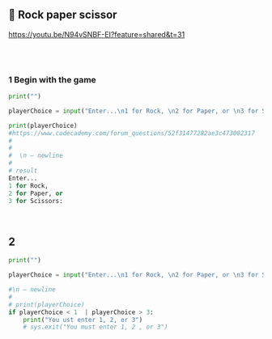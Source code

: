 ## 🍊 Rock paper scissor

https://youtu.be/N94vSNBF-EI?feature=shared&t=31

<br>
<br>

### 1 Begin with the game

```python
print("")

playerChoice = input("Enter...\n1 for Rock, \n2 for Paper, or \n3 for Scissors:\n\n")

print(playerChoice)
#https://www.codecademy.com/forum_questions/52f31477282ae3c473002317
#
#
#  \n – newline
#
# result
Enter...
1 for Rock,
2 for Paper, or
3 for Scissors:

```

<br>

## 2

```python
print("")

playerChoice = input("Enter...\n1 for Rock, \n2 for Paper, or \n3 for Scissors:\n\n")

#\n – newline
#
# print(playerChoice)
if playerChoice < 1  | playerChoice > 3:
    print("You ust enter 1, 2, or 3")
    # sys.exit("You must enter 1, 2 , or 3")
```
